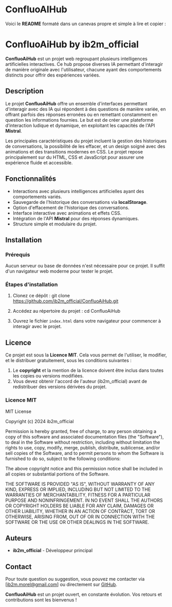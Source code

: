 # ConfluoAIHub
Voici le **README** formaté dans un canevas propre et simple à lire et copier :

# ConfluoAiHub by ib2m_official

**ConfluoAiHub** est un projet web regroupant plusieurs intelligences artificielles interactives. Ce hub propose diverses IA permettant d’interagir de manière originale avec l'utilisateur, chacune ayant des comportements distincts pour offrir des expériences variées.

## Description

Le projet **ConfluoAiHub** offre un ensemble d'interfaces permettant d'interagir avec des IA qui répondent à des questions de manière variée, en offrant parfois des réponses erronées ou en remettant constamment en question les informations fournies. Le but est de créer une plateforme d’interaction ludique et dynamique, en exploitant les capacités de l'API **Mistral**.

Les principales caractéristiques du projet incluent la gestion des historiques de conversations, la possibilité de les effacer, et un design soigné avec des animations et des transitions modernes en CSS. Le projet repose principalement sur du HTML, CSS et JavaScript pour assurer une expérience fluide et accessible.

## Fonctionnalités

- Interactions avec plusieurs intelligences artificielles ayant des comportements variés.
- Sauvegarde de l'historique des conversations via **localStorage**.
- Option d'effacement de l'historique des conversations.
- Interface interactive avec animations et effets CSS.
- Intégration de l'API **Mistral** pour des réponses dynamiques.
- Structure simple et modulaire du projet.

## Installation

### Prérequis

Aucun serveur ou base de données n'est nécessaire pour ce projet. Il suffit d'un navigateur web moderne pour tester le projet.

### Étapes d'installation

1. Clonez ce dépôt :
   git clone https://github.com/ib2m_official/ConfluoAiHub.git

2. Accédez au répertoire du projet :
   cd ConfluoAiHub

3. Ouvrez le fichier `index.html` dans votre navigateur pour commencer à interagir avec le projet.

## Licence

Ce projet est sous la **Licence MIT**. Cela vous permet de l'utiliser, le modifier, et le distribuer gratuitement, sous les conditions suivantes :

1. Le **copyright** et la mention de la licence doivent être inclus dans toutes les copies ou versions modifiées.
2. Vous devez obtenir l'accord de l'auteur (ib2m_official) avant de redistribuer des versions dérivées du projet.

### Licence MIT


MIT License

Copyright (c) 2024 ib2m_official

Permission is hereby granted, free of charge, to any person obtaining a copy
of this software and associated documentation files (the "Software"), to deal
in the Software without restriction, including without limitation the rights
to use, copy, modify, merge, publish, distribute, sublicense, and/or sell
copies of the Software, and to permit persons to whom the Software is
furnished to do so, subject to the following conditions:

The above copyright notice and this permission notice shall be included in all
copies or substantial portions of the Software.

THE SOFTWARE IS PROVIDED "AS IS", WITHOUT WARRANTY OF ANY KIND, EXPRESS OR
IMPLIED, INCLUDING BUT NOT LIMITED TO THE WARRANTIES OF MERCHANTABILITY,
FITNESS FOR A PARTICULAR PURPOSE AND NONINFRINGEMENT. IN NO EVENT SHALL THE
AUTHORS OR COPYRIGHT HOLDERS BE LIABLE FOR ANY CLAIM, DAMAGES OR OTHER
LIABILITY, WHETHER IN AN ACTION OF CONTRACT, TORT OR OTHERWISE, ARISING FROM,
OUT OF OR IN CONNECTION WITH THE SOFTWARE OR THE USE OR OTHER DEALINGS IN THE
SOFTWARE.


## Auteurs

- **ib2m_official** - Développeur principal

## Contact

Pour toute question ou suggestion, vous pouvez me contacter via [ib2m.morel@gmail.com] ou directement sur [GitHub](https://github.com/IB2M-Official).



**ConfluoAiHub** est un projet ouvert, en constante évolution. Vos retours et contributions sont les bienvenus !
